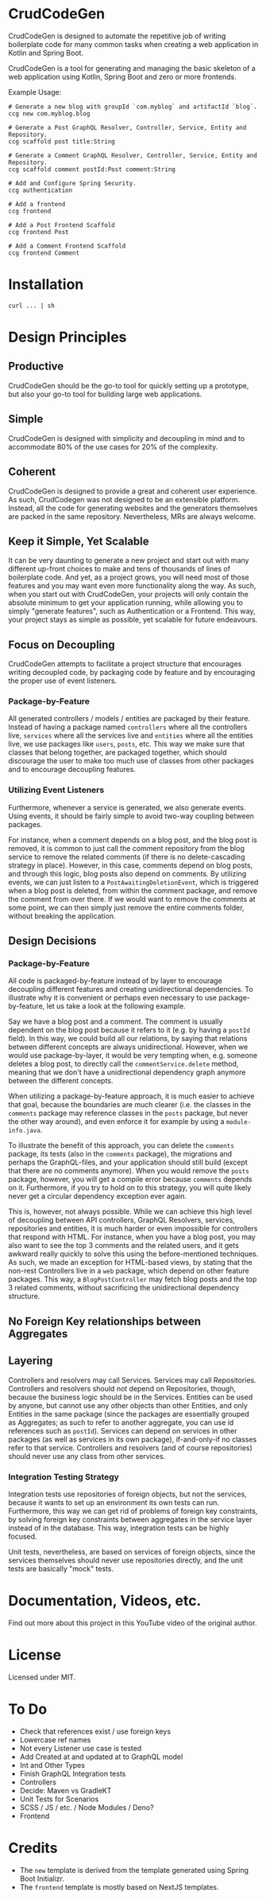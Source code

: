 # CrudCodeGen
CrudCodeGen is designed to automate the repetitive job of writing boilerplate code for many common tasks when creating a web application in Kotlin and Spring Boot.

CrudCodeGen is a tool for generating and managing the basic skeleton of a web application using Kotlin, Spring Boot and zero or more frontends.

Example Usage:
```
# Generate a new blog with groupId `com.myblog` and artifactId `blog`.
ccg new com.myblog.blog

# Generate a Post GraphQL Resolver, Controller, Service, Entity and Repository.
ccg scaffold post title:String

# Generate a Comment GraphQL Resolver, Controller, Service, Entity and Repository.
ccg scaffold comment postId:Post comment:String

# Add and Configure Spring Security.
ccg authentication

# Add a frontend
ccg frontend

# Add a Post Frontend Scaffold
ccg frontend Post

# Add a Comment Frontend Scaffold
ccg frontend Comment
```

# Installation
`curl ... | sh`

# Design Principles

## Productive
CrudCodeGen should be the go-to tool for quickly setting up a prototype, but also your go-to tool for building large web applications.

## Simple
CrudCodeGen is designed with simplicity and decoupling in mind and to accommodate 80% of the use cases for 20% of the complexity.

## Coherent
CrudCodeGen is designed to provide a great and coherent user experience. As such, CrudCodegen was not designed to be an extensible platform. Instead, all the code for generating websites and the generators themselves are packed in the same repository. Nevertheless, MRs are always welcome.

## Keep it Simple, Yet Scalable
It can be very daunting to generate a new project and start out with many different up-front choices to make and tens of thousands of lines of boilerplate code. And yet, as a project grows, you will need most of those features and you may want even more functionality along the way. As such, when you start out with CrudCodeGen, your projects will only contain the absolute minimum to get your application running, while allowing you to simply "generate features", such as Authentication or a Frontend. This way, your project stays as simple as possible, yet scalable for future endeavours.

## Focus on Decoupling
CrudCodeGen attempts to facilitate a project structure that encourages writing decoupled code, by packaging code by feature and by encouraging the proper use of event listeners.

### Package-by-Feature
All generated controllers / models / entities are packaged by their feature. Instead of having a package named `controllers` where all the controllers live, `services` where all the services live and `entities` where all the entities live, we use packages like `users`, `posts`, etc. This way we make sure that classes that belong together, are packaged together, which should discourage the user to make too much use of classes from other packages and to encourage decoupling features.

### Utilizing Event Listeners
Furthermore, whenever a service is generated, we also generate events. Using events, it should be fairly simple to avoid two-way coupling between packages.

For instance, when a comment depends on a blog post, and the blog post is removed, it is common to just call the comment repository from the blog service to remove the related comments (if there is no delete-cascading strategy in place). However, in this case, comments depend on blog posts, and through this logic, blog posts also depend on comments. By utilizing events, we can just listen to a `PostAwaitingDeletionEvent`, which is triggered when a blog post is deleted, from within the comment package, and remove the comment from over there. If we would want to remove the comments at some point, we can then simply just remove the entire comments folder, without breaking the application.

## Design Decisions
### Package-by-Feature
All code is packaged-by-feature instead of by layer to encourage decoupling different features and creating unidirectional dependencies. To illustrate why it is convenient or perhaps even necessary to use package-by-feature, let us take a look at the following example.

Say we have a blog post and a comment. The comment is usually dependent on the blog post because it refers to it (e.g. by having a `postId` field). In this way, we could build all our relations, by saying that relations between different concepts are always unidirectional. However, when we would use package-by-layer, it would be very tempting when, e.g. someone deletes a blog post, to directly call the `commentService.delete` method, meaning that we don't have a unidirectional dependency graph anymore between the different concepts.

When utilizing a package-by-feature approach, it is much easier to achieve that goal, because the boundaries are much clearer (i.e. the classes in the `comments` package may reference classes in the `posts` package, but never the other way around), and even enforce it for example by using a `module-info.java`.

To illustrate the benefit of this approach, you can delete the `comments` package, its tests (also in the `comments` package), the migrations and perhaps the GraphQL-files, and your application should still build (except that there are no comments anymore). When you would remove the `posts` package, however, you will get a compile error because `comments` depends on it. Furthermore, if you try to hold on to this strategy, you will quite likely never get a circular dependency exception ever again.

This is, however, not always possible. While we can achieve this high level of decoupling between API controllers, GraphQL Resolvers, services, repositories and entities, it is much harder or even impossible for controllers that respond with HTML. For instance, when you have a blog post, you may also want to see the top 3 comments and the related users, and it gets awkward really quickly to solve this using the before-mentioned techniques. As such, we made an exception for HTML-based views, by stating that the non-rest Controllers live in a `web` package, which depend on other feature packages. This way, a `BlogPostController` may fetch blog posts and the top 3 related comments, without sacrificing the unidirectional dependency structure.

## No Foreign Key relationships between Aggregates

## Layering
Controllers and resolvers may call Services. Services may call Repositories. Controllers and resolvers should not depend on Repositories, though, because the business logic should be in the Services. Entities can be used by anyone, but cannot use any other objects than other Entities, and only Entities in the same package (since the packages are essentially grouped as Aggregates; as such to refer to another aggregate, you can use id references such as `postId`). Services can depend on services in other packages (as well as services in its own package), if-and-only-if no classes refer to that service. Controllers and resolvers (and of course repositories) should never use any class from other services.

### Integration Testing Strategy
Integration tests use repositories of foreign objects, but not the services, because it wants to set up an environment its own tests can run. Furthermore, this way we can get rid of problems of foreign key constraints, by solving foreign key constraints between aggregates in the service layer instead of in the database. This way, integration tests can be highly focused.

Unit tests, nevertheless, are based on services of foreign objects, since the services themselves should never use repositories directly, and the unit tests are basically "mock" tests.

# Documentation, Videos, etc.
Find out more about this project in this YouTube video of the original author.

# License
Licensed under MIT.

# To Do
- Check that references exist / use foreign keys
- Lowercase ref names
- Not every Listener use case is tested
- Add Created at and updated at to GraphQL model
- Int and Other Types
- Finish GraphQL Integration tests
- Controllers
- Decide: Maven vs GradleKT
- Unit Tests for Scenarios
- SCSS / JS / etc. / Node Modules / Deno?
- Frontend

# Credits
- The `new` template is derived from the template generated using Spring Boot Initializr.
- The `frontend` template is mostly based on NextJS templates.
